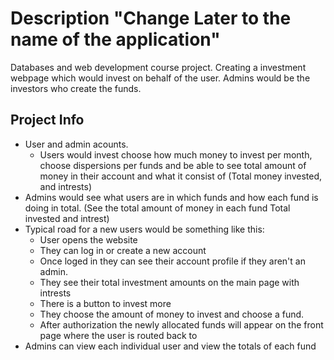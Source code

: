 # Description "Change Later to the name of the application"
Databases and web development course project. 
Creating a investment webpage which would invest on behalf of the user. Admins would be the investors who create the funds.



## Project Info
- User and admin acounts.
    - Users would invest choose how much money to invest per month, choose dispersions per funds and be able to see total amount of money in their account and what it consist of (Total money invested, and intrests)
- Admins would see what users are in which funds and how each fund is doing in total. (See the total amount of money in each fund Total invested and intrest)
- Typical road for a new users would be something like this:
    - User opens the website
    - They can log in or create a new account
    - Once loged in they can see their account profile if they aren't an admin.
    - They see their total investment amounts on the main page with intrests
    - There is a button to invest more
    - They choose the amount of money to invest and choose a fund.
    - After authorization the newly allocated funds will appear on the front page where the user is routed back to
- Admins can view each individual user and view the totals of each fund

